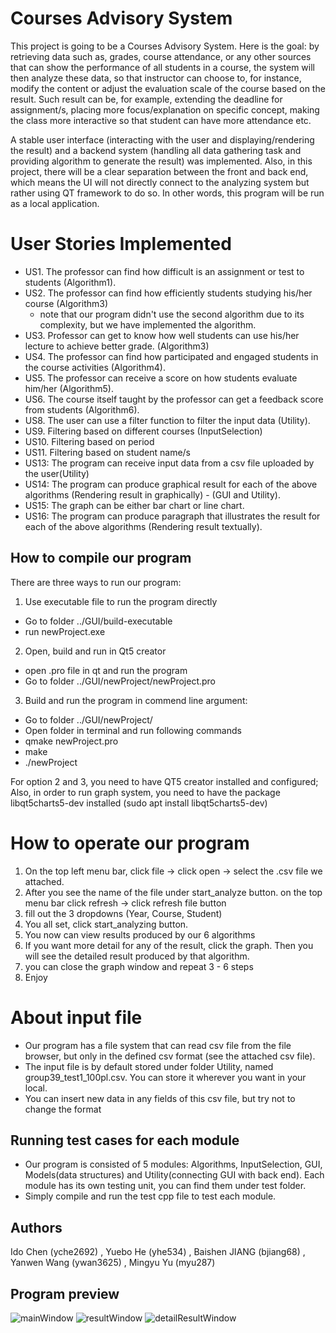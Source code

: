 
# Courses Advisory System

This project is going to be a Courses Advisory System. Here is the goal: by retrieving data such
as, grades, course attendance, or any other sources that can show the performance of all students
in a course, the system will then analyze these data, so that instructor can choose to, for instance,
modify the content or adjust the evaluation scale of the course based on the result. Such result
can be, for example, extending the deadline for assignment/s, placing more focus/explanation on
specific concept, making the class more interactive so that student can have more attendance etc.

A stable user interface (interacting with the user and displaying/rendering the result) and a backend system 
(handling all data gathering task and providing algorithm to generate the result)
was implemented. Also, in this project, there will be a clear separation between the front and back
end, which means the UI will not directly connect to the analyzing system but rather using
QT framework to do so. In other words, this program will be run as a local application.



# User Stories Implemented
- US1. The professor can find how difficult is an assignment or test to students (Algorithm1).
- US2. The professor can find how efficiently students studying his/her course (Algorithm3)
  - note that our program didn't use the second algorithm due to its complexity, but we have implemented the algorithm.
- US3. Professor can get to know how well students can use his/her lecture to achieve better grade. (Algorithm3)
- US4. The professor can find how participated and engaged students in the course activities (Algorithm4).
- US5. The professor can receive a score on how students evaluate him/her (Algorithm5).
- US6. The course itself taught by the professor can get a feedback score from students (Algorithm6).
- US8. The user can use a filter function to filter the input data (Utility).
- US9. Filtering based on different courses (InputSelection)
- US10. Filtering based on period
- US11. Filtering based on student name/s
- US13: The program can receive input data from a csv file uploaded by the user(Utility)
- US14: The program can produce graphical result for each of the above algorithms (Rendering result in graphically) - (GUI and Utility).
- US15: The graph can be either bar chart or line chart.
- US16: The program can produce paragraph that illustrates the result for each of the above algorithms (Rendering result textually).

## How to compile our program
There are three ways to run our program:
1. Use executable file to run the program directly
  - Go to folder ../GUI/build-executable
  - run newProject.exe
2. Open, build and run in Qt5 creator
  - open .pro file in qt and run the program
  - Go to folder ../GUI/newProject/newProject.pro
3. Build and run the program in commend line argument:
  - Go to folder ../GUI/newProject/
  - Open folder in terminal and run following commands
  - qmake newProject.pro
  - make
  - ./newProject

For option 2 and 3, you need to have QT5 creator installed and configured;
Also, in order to run graph system, you need to have the package libqt5charts5-dev installed (sudo apt install libqt5charts5-dev)
# How to operate our program
1. On the top left menu bar, click file -> click open -> select the .csv file we attached.
2. After you see the name of the file under start_analyze button.
on the top menu bar click refresh -> click refresh file button
3. fill out the 3 dropdowns (Year, Course, Student)
4. You all set, click start_analyzing button.
5. You now can view results produced by our 6 algorithms
6. If you want more detail for any of the result, click the graph. Then you will see the detailed result produced by that algorithm.
7. you can close the graph window and repeat 3 - 6 steps
8. Enjoy
# About input file
- Our program has a file system that can read csv file from the file browser, 
but only in the defined csv format (see the attached csv file).
- The input file is by default stored under folder Utility, named group39_test1_100pl.csv. You can store it wherever you want in your local.
- You can insert new data in any fields of this csv file, but try not to change the format
## Running test cases for each module 
- Our program is consisted of 5 modules: Algorithms, InputSelection, GUI, Models(data structures) and Utility(connecting GUI with back end). 
Each module has its own testing unit, you can find them under test folder.
- Simply compile and run the test cpp file to test each module.

## Authors
Ido Chen (yche2692) , Yuebo He (yhe534) , Baishen JIANG (bjiang68) , Yanwen Wang (ywan3625) , Mingyu Yu (myu287)

## Program preview
![mainWindow](https://user-images.githubusercontent.com/106355448/204703495-50420898-63fb-49f5-85db-cecc2d43d88c.png)
![resultWindow](https://user-images.githubusercontent.com/106355448/204703497-c1f55560-257a-4d57-803d-6792a3f20a86.png)
![detailResultWindow](https://user-images.githubusercontent.com/106355448/204703492-70b850e2-b823-43e6-ab91-86a883b24134.png)


